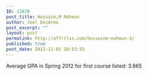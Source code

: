 ```yaml
---
ID: 12878
post_title: Hossain,M Mahmun
author: Joel DesArmo
post_excerpt: ""
layout: post
permalink: http://effrtlss.com/hossainm-mahmun-3/
published: true
post_date: 2012-11-02 20:53:55
---
```

<p>Average GPA in Spring 2012 for first course listed: 3.665</p>